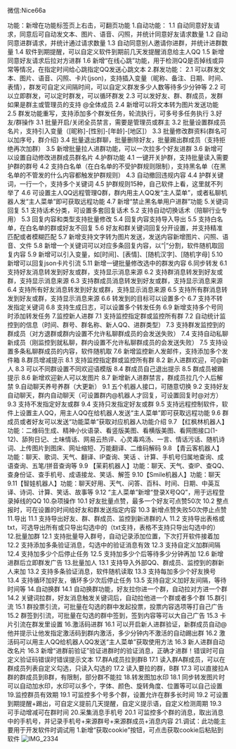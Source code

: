 微信:Nice66a

功能：新增在功能标签页上右击，可翻页功能
1.自动功能：
  1.1 自动同意好友请求，同意后可自动发文本、图片、语音、闪照，并统计同意好友请求数量
  1.2 自动同意进群请求，并统计通过请求数量
  1.3 自动同意别人邀请你进群，并统计进群数量
  1.4 软件到期提醒，可以自定义软件到期前几天发提醒消息给主人QQ
  1.5 新增同意好友请求后拉对方进群
  1.6 新增“在线心跳”功能，用于检测QQ是否掉线或异常等情况，在指定时间给心跳指定QQ发送心跳文本
2.群发功能：
  2.1 可以群发文本、图片、语音、闪照、卡片(json)，支持插入变量（昵称、备注、日期、时间、表情），群发可自定义间隔时间，可以自定义群发多少人数等待多少分钟等
  2.2 可以立即群发，可以定时群发，可以循环群发
  2.3 可以发好友、群、群成员，发群如果是群主或管理员的支持 @全体成员
  2.4 新增可以将文本转为图片发送功能
  2.5 群发功能重写，支持添加多个群发任务，轮流执行，可多号多任务执行
3.好友/群操作
  3.1 批量开启/关闭全员禁言，需要是管理员或群主
  3.2 批量设置群成员名片，支持引入变量（[昵称]-[性别]-[年龄]-[地区]）
  3.3 批量修改群资料(群名可以加序号，群介绍)
  3.4 批量退出群聊，批量删除好友，批量踢出群成员（支持拒绝再次加群）
  3.5 新增批量拉人进群功能，可以一次拉多个好友进群
  3.6 新增可以设置自动修改进群成员群名片
4.护群功能
  4.1 一键开关护群，支持批量读入需要护群的群号
  4.2 支持白名单（在白名单的不受护群规则限制），支持黑名单（在黑名单的不管发的什么内容都触发护群规则）
  4.3 自动撤回违规内容
  4.4 护群关键词，一行一个，支持多个关键词
  4.5 护群规则15种，自己软件上看，这里就不列举了
  4.6 可设置主人QQ远程管理Q群，群内用主人QQ发“主人菜单”，或者私聊机器人发“主人菜单”即可获取远程功能
  4.7 新增“禁止黑名单用户进群”功能
5.关键词回复
  5.1 支持话术分类，可设置多套回复话术
  5.2 支持自动切换话术（陪聊行业专用）
  5.3 回复内容和类型支持批量修改
  5.4 回复内容支持导入导出
  5.5 支持白名单，在白名单的群或好友不回复
  5.6 好友和群关键词回复分开设置，并支持精准匹配或者模糊匹配
  5.7 新增支持文字转为图片发送，发送内容新增图片、闪照、语音、文件
  5.8 新增一个关键词可以对应多条回复内容，以“|”分割，软件随机取回复内容
  5.9 新增可以引入变量，如[时间]、[表情]、[随机汉字]、[随机字母]
  5.10 新增可以回复json卡片引流
  5.11 新增一键批量修改选中的群发内容
6.同步转发
  6.1 支持好友消息转发到好友或群，支持显示消息来源
  6.2 支持群消息转发到好友或群，支持显示消息来源
  6.3 支持群成员消息转发到好友或群，支持显示消息来源
  6.4 支持所有好友消息转发到好友或群，支持显示消息来源
  6.5 支持所有群消息转发到好友或群，支持显示消息来源
  6.6 转发到的目标可以设置多个
  6.7 支持不转发指定关键词
  6.8 支持生成日志，可以设置多个转发任务
  6.9 新增支持多个号同时添加转发任务
7.监控新人进群
  7.1 支持监控指定群或监控所有群
  7.2 自动统计监控到的信息（时间、群号、群名称、新人QQ、进群类型）
  7.3 支持群发监控到的群成员（对方退群或群内设置不允许私聊群成员的会发送失败）
  7.4 支持自动私聊新成员（刚监控到就私聊，群内设置不允许私聊群成员的会发送失败）
  7.5 支持设置多条私聊群成员的内容，软件随机取
  7.6 新增监控新人发邮件，支持添加多个发件箱
8.群员增减提示
  8.1 支持监控指定群或监控所有群
  8.2 新人进群欢迎，可@新人 
  8.3 可以不同群设置不同欢迎语模版
  8.4 群成员自己退出提示
  8.5 群成员被踢提示
  8.6 新增欢迎新人可以发图片
  8.7 新增新人进群禁言，群成员拉几个人后解禁
9.自动聊天养号养群（大更新）
  9.1 五个机器人接口，可随意切换
  9.2 支持好友自动聊天，群内自动聊天（可设置群内@机器人才回复，可设置回复时@对方）
  9.3 支持不发指定好友或群
  9.4 支持只发指定好友或群
  9.5 支持远程控制软件，软件上设置主人QQ，用主人QQ在给机器人发送“主人菜单”即可获取远程功能
  9.6 群成员或者好友可以发送“功能菜单”获取对应机器人功能介绍
  9.7 【红枫林机器人】功能：二维码生成、精神小伙语录、看竖版美图、看横版美图、看网图接口(1-12)、舔狗日记、土味情话、网易云热评、心灵毒鸡汤、一言、情话污话、随机诗词、上传图片到图床、网址缩短、万能翻译、二维码解码
  9.8 【青云客机器人】功能：聊天、歌词、天气、翻译、IP查询、笑话 、计算、手机号归属地查询、成语查询、五笔/拼音查询等
  9.9 【茉莉机器人】功能：聊天、天气、查IP、查QQ、查身份证、查手机号、成语接龙、笑话、解签
  9.10【Smile机器人】功能：聊天
  9.11【智娃机器人】功能：聊天好用、天气、问答、百科、时间、日期、中英互译、诗词、计算、笑话、故事等
  9.12 “主人菜单”新增“登录X号QQ”，用于远程登录掉线的QQ
10.杂项操作
  10.1 好友批量点赞，最多一个好友可点赞50次
  10.2 整点报时，可在设置的时间给好友和群发送指定内容
  10.3 新增点赞失败50次停止点赞
11.导出
  11.1 支持导出好友、群、群成员、监控到新进群的人
  11.2 支持导出表格或txt，可选导出所有或只导出勾选中的（txt支持，表格不支持只导出勾选中的）
12.批量加群
  12.1 支持批量导入群号，自动记录添加位置，下次打开软件接着加
  12.2 支持添加多条验证消息，勾选中的验证消息有效
  12.3 支持自定义加群间隔
  12.4 支持加多少个后停止任务
  12.5 支持加多少个后等待多少分钟再加
  12.6 新增进群后立即群发广告
13.批量加人
  13.1 支持导入外部QQ、群成员、监控到的群新人来加
  13.2 支持多条验证消息，软件随机读取
  13.3 支持每加多少个好友换号
  13.4 支持循环加好友，循环多少次后停止任务
  13.5 支持自定义加好友间隔，等待时间等
14.自动换群
  14.1 自动换群功能，好友拉你进一个群，自动拉对方进一个群
  14.2 关键词拉群，好友消息触发关键词后，自动拉他进一个群或者多个群
15.群引流
  15.1 群投票引流，可批量在勾选的群中发起投票，投票内容选项等打自己广告
  15.2 群签到引流，可批量在勾选的群中签到，签到内容等可以大自己广告
  15.3 卡片引流在群发里设置
16.激活码进群
  16.1 可以开启新人进群验证，新群成员自动@他并提示让他发指定激活码到群内激活，多少分钟内不激活的自动踢出群
  16.2 激活码可以用主人QQ给机器人QQ发送“主人菜单”获取使用方法
  16.3 新人进群自动改名片
  16.3 新增“进群前验证”验证进群时的验证消息，正确才进群！错误时可自定义验证码错误时错误提示文本
17.群A成员拉到群B
  17.1 读入群A群成员，可以在群成员列表自定义勾选，只读入勾选的
  17.2 读入要拉的群，B群
  17.3 可以直接拉A群的群成员到B群，有限制，部分群不能拉
18.转发图加水印
  18.1 同步转发图片时可以自动加水印，水印可以多个，字体、颜色、旋转角度、位置等可以自己设置
19.监控群员有效期
  19.1 可监控多个号多个群，设置允许在群多长时间
  19.2 可设置到期提醒+踢出，可自定义提前几天提醒，自定义提示语，自定义检测周期
  19.3 可手动增减可在群时间
20.采集消息手机号
  20.1 可监控多个群的消息，取出消息中的手机号，并记录手机号+来源群号+来源群成员+消息内容
21.调试：此功能主要用于开发软件时调试用
  1.新增“获取cookie”按钮，可点击获取cookie后粘贴到软件
  ![IMG_2334](https://github.com/user-attachments/assets/b1e79b18-a30c-4761-8f5e-39d2905368e8)
